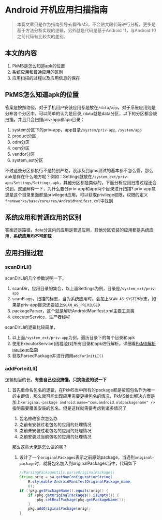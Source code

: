 # Android 开机应用扫描指南

> 本篇文章只是作为指南引导去看PkMS，不会贴大段代码进行分析，更多是基于方法分析实现的逻辑，另外就是代码是基于Android 11，与Android 10之前代码有比较大的差别。

## 本文的内容

1. PkMS是怎么知道apk的位置
2. 系统应用和普通应用的区别
3. 应用扫描的过程以及应用信息的保存

## PkMS怎么知道apk的位置

答案是按照路径，对于手机用户安装应用都是放在`/data/app`，对于系统应用则是分布各个分区中，可以简单的认为是目录,`/data`就是data分区，以下的分区都会被扫描，并且只会扫描priv-app和app目录：

1. system分区下的priv-app，app目录`/system/priv-app`, `/system/app`
2. product分区
3. odm分区
4. oem分区
5. vendor分区
6. system_ext分区

不过这些分区都执行不是特别严格，没涉及到gms测试的基本都不怎么管，那么apk是存在什么地方呢？例如：Settings就放在`/system_ext/priv-app/Settings/Settings.apk`，其他分区都是类似的，下面分析应用扫描过程还会说到。这里解释一下，为什么要分priv-app和app两个目录进行扫描? priv-app意思是这个目录里面都是privileged应用，可以获取privilege权限，权限的定义`frameworks/base/core/res/AndroidManifest.xml`中找到

## 系统应用和普通应用的区别

答案还是路径，data分区内的应用是普通应用，其他分区安装的应用都是系统应用，**系统应用均不可卸载**

## 应用扫描过程

### scanDirLI()

scanDirLI的几个参数说明一下，

1. scanDir，应用目录的集合，以上面Settings为例，目录是`/system_ext/priv-app`
2. scanFlags，扫描的标志，当为系统应用时，会加上`SCAN_AS_SYSTEM`标志，如果是priv-app目录还要加上`SCAN_AS_PRIVILGED`
3. packageParser，这个就是解析AndroidManifest.xml主要工具类
4. executorService，生产者线程

scanDirLI的逻辑比较简单，

1. 以上面`/system_ext/priv-app`为例，遍历目录下的每个目录和apk
2. 使用ExecutorService(线程池)对所有目录和apk进行解析，详细看[PkMS解析package指南](https://juejin.cn/post/6941298492174729224)
3. 获取ParsedPackage并进行调用`addForInitLI()`

### addForInitLI()

逻辑相当的长，**有些自己也没搞懂，只挑能说的说一下**

1. 首先重命名包名的逻辑，在PkMS当中所有的package都是按照包名作为唯一的主键值，那么就可能出现应用需要更换包名的情况，PkMS给出解决方案是加上`<original-package android:name="com.android.oldpackagename" />`指明需要覆盖安装的包名，但是这样就需要考虑到诸多情况了

    1. 包名修改多次怎么办
    2. 之前有安装过老包名的应用的处理情况
    3. 之前未安装过老包名的应用的处理情况
    4. 之前安装过当前包名的应用的处理情况

    那么这些大佬是怎么做的呢？ 

    1. 设计了一个`originalPackages`表示之前原始package，当遇到`original-package`时，就将包名加入到originalPackages当中，代码如下

        ```java
        //ParsingPackageUtils.parseOriginalPackage()
        String orig = sa.getNonConfigurationString(
            R.styleable.AndroidManifestOriginalPackage_name,
            0);
        if (!pkg.getPackageName().equals(orig)) {
            if (pkg.getOriginalPackages().isEmpty()) {
                pkg.setRealPackage(pkg.getPackageName());
            }
            pkg.addOriginalPackage(orig);
        }
        
        ```

        

